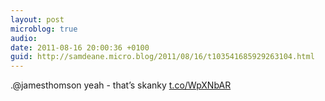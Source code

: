 ```yaml
---
layout: post
microblog: true
audio: 
date: 2011-08-16 20:00:36 +0100
guid: http://samdeane.micro.blog/2011/08/16/t103541685929263104.html
---
```

.@jamesthomson yeah - that’s skanky [t.co/WpXNbAR](http://t.co/WpXNbAR)
